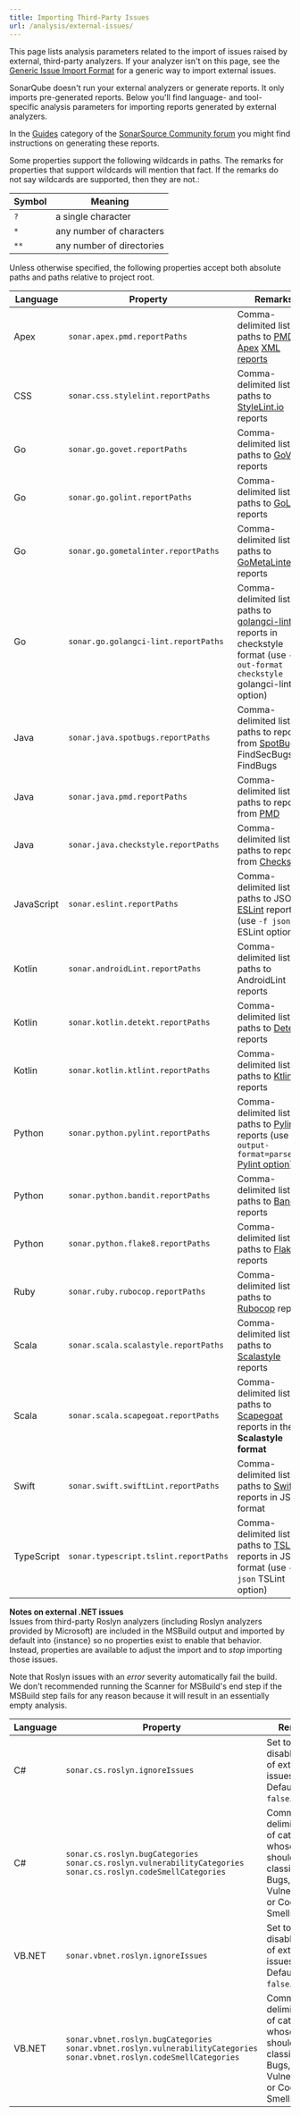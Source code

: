 ```yaml
---
title: Importing Third-Party Issues
url: /analysis/external-issues/
---
```


This page lists analysis parameters related to the import of issues raised by external, third-party analyzers. If your analyzer isn't on this page, see the [Generic Issue Import Format](/analysis/generic-issue/) for a generic way to import external issues.

SonarQube doesn't run your external analyzers or generate reports. It only imports pre-generated reports. Below you'll find language- and tool-specific analysis parameters for importing reports generated by external analyzers. 

In the [Guides](https://community.sonarsource.com/c/announce/guides) category of the [SonarSource Community forum](https://community.sonarsource.com/) you might find instructions on generating these reports.

Some properties support the following wildcards in paths. The remarks for properties that support wildcards will mention that fact. If the remarks do not say wildcards are supported, then they are not.:

Symbol|Meaning
---|---
`?`|a single character
`*`|any number of characters
`**`|any number of directories

Unless otherwise specified, the following properties accept both absolute paths and paths relative to project root.

Language|Property|Remarks
----|----|----
Apex|`sonar.apex.pmd.reportPaths`|Comma-delimited list of paths to [PMD Apex](https://pmd.github.io/pmd-5.5.7/pmd-apex/rules/index.html) [XML reports](https://pmd.github.io/latest/pmd_userdocs_installation.html#running-pmd-via-command-line)|
CSS|`sonar.css.stylelint.reportPaths`|Comma-delimited list of paths to [StyleLint.io](https://stylelint.io/) reports|
Go|`sonar.go.govet.reportPaths`|Comma-delimited list of paths to [GoVet](https://golang.org/cmd/vet/) reports|
Go|`sonar.go.golint.reportPaths`|Comma-delimited list of paths to [GoLint](https://github.com/golang/lint) reports|
Go|`sonar.go.gometalinter.reportPaths`|Comma-delimited list of paths to [GoMetaLinter](https://github.com/alecthomas/gometalinter) reports|
Go|`sonar.go.golangci-lint.reportPaths`|Comma-delimited list of paths to [golangci-lint](https://github.com/golangci/golangci-lint) reports in checkstyle format (use `--out-format checkstyle` golangci-lint option)|
Java|`sonar.java.spotbugs.reportPaths`|Comma-delimited list of paths to reports from [SpotBugs](https://spotbugs.github.io/), FindSecBugs, or FindBugs|
Java|`sonar.java.pmd.reportPaths`|Comma-delimited list of paths to reports from [PMD](http://maven.apache.org/plugins/maven-pmd-plugin/usage.html)
Java|`sonar.java.checkstyle.reportPaths`|Comma-delimited list of paths to reports from [Checkstyle](http://maven.apache.org/plugins/maven-checkstyle-plugin/checkstyle-mojo)
JavaScript|`sonar.eslint.reportPaths`|Comma-delimited list of paths to JSON [ESLint](https://eslint.org/) reports (use `-f json` ESLint option)
Kotlin|`sonar.androidLint.reportPaths`|Comma-delimited list of paths to AndroidLint reports
Kotlin|`sonar.kotlin.detekt.reportPaths`|Comma-delimited list of paths to [Detekt](https://github.com/arturbosch/detekt) reports
Kotlin|`sonar.kotlin.ktlint.reportPaths`|Comma-delimited list of paths to [Ktlint](https://ktlint.github.io/) reports
Python|`sonar.python.pylint.reportPaths`|Comma-delimited list of paths to [Pylint](http://www.pylint.org/) reports (use `--output-format=parseable` [Pylint option](https://docs.pylint.org/en/1.6.0/output.html))
Python|`sonar.python.bandit.reportPaths`|Comma-delimited list of paths to [Bandit](https://github.com/PyCQA/bandit/blob/master/README.rst) reports
Python|`sonar.python.flake8.reportPaths`|Comma-delimited list of paths to [Flake8](https://flake8.pycqa.org/en/latest/) reports
Ruby|`sonar.ruby.rubocop.reportPaths`|Comma-delimited list of paths to [Rubocop](https://github.com/rubocop-hq/rubocop) reports
Scala|`sonar.scala.scalastyle.reportPaths`|Comma-delimited list of paths to [Scalastyle](http://www.scalastyle.org/) reports
Scala|`sonar.scala.scapegoat.reportPaths`|Comma-delimited list of paths to [Scapegoat](https://github.com/sksamuel/scapegoat) reports in the **Scalastyle format**
Swift|`sonar.swift.swiftLint.reportPaths`|Comma-delimited list of paths to [SwiftLint](https://github.com/realm/SwiftLint) reports in JSON format
TypeScript|`sonar.typescript.tslint.reportPaths`|Comma-delimited list of paths to [TSLint](https://palantir.github.io/tslint/) reports in JSON format (use `-t json` TSLint option)|

**Notes on external .NET issues**  
Issues from third-party Roslyn analyzers (including Roslyn analyzers provided by Microsoft) are included in the MSBuild output and imported by default into {instance} so no properties exist to enable that behavior. Instead, properties are available to adjust the import and to _stop_ importing those issues.

Note that Roslyn issues with an *error* severity automatically fail the build. We don't recommended running the Scanner for MSBuild's end step if the MSBuild step fails for any reason because it will result in an essentially empty analysis.

Language|Property|Remarks
----|----|----
C#|`sonar.cs.roslyn.ignoreIssues`|Set to `true` to disable import of external issues. Defaults to `false`.
C#|`sonar.cs.roslyn.bugCategories` `sonar.cs.roslyn.vulnerabilityCategories` `sonar.cs.roslyn.codeSmellCategories`|Comma-delimited list of categories whose issues should be classified as Bugs, Vulnerabilities, or Code Smells. 
VB.NET|`sonar.vbnet.roslyn.ignoreIssues`|Set to `true` to disable import of external issues. Defaults to `false`.
VB.NET|`sonar.vbnet.roslyn.bugCategories` `sonar.vbnet.roslyn.vulnerabilityCategories` `sonar.vbnet.roslyn.codeSmellCategories`|Comma-delimited list of categories whose issues should be classified as Bugs, Vulnerabilities, or Code Smells. 
